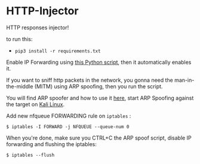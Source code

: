 # HTTP-Injector
HTTP responses injector!

to run this:

- `pip3 install -r requirements.txt`

Enable IP Forwarding using [this Python script](https://github.com/BLACK-BUG-HKRS/ARP-spoofer), then it automatically enables it.

If you want to sniff http packets in the network, you gonna need the man-in-the-middle (MITM) using ARP spoofing, then you run the script.

You will find ARP spoofer and how to use it [here](https://github.com/BLACK-BUG-HKRS/ARP-spoofer), start ARP Spoofing against the target on [Kali Linux](https://www.kali.org/get-kali/).

Add new nfqueue FORWARDING rule on `iptables` :

```
$ iptables -I FORWARD -j NFQUEUE --queue-num 0
```

When you're done, make sure you CTRL+C the ARP spoof script, disable IP forwarding and flushing the iptables:
```
$ iptables --flush
```
